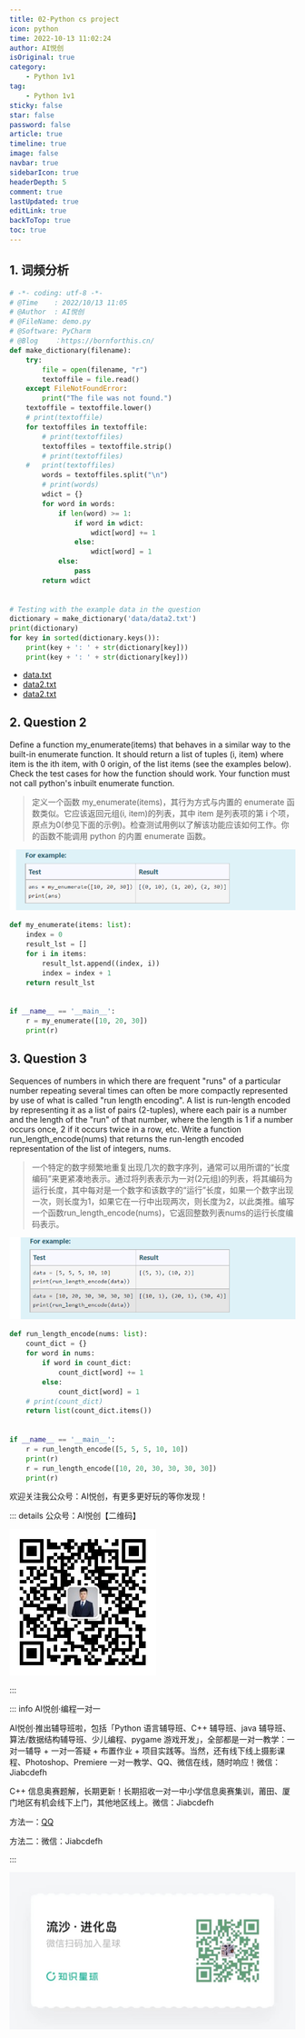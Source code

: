 ```yaml
---
title: 02-Python cs project
icon: python
time: 2022-10-13 11:02:24
author: AI悦创
isOriginal: true
category: 
    - Python 1v1
tag:
    - Python 1v1
sticky: false
star: false
password: false
article: true
timeline: true
image: false
navbar: true
sidebarIcon: true
headerDepth: 5
comment: true
lastUpdated: true
editLink: true
backToTop: true
toc: true
---
```


## 1. 词频分析

```python
# -*- coding: utf-8 -*-
# @Time    : 2022/10/13 11:05
# @Author  : AI悦创
# @FileName: demo.py
# @Software: PyCharm
# @Blog    ：https://bornforthis.cn/
def make_dictionary(filename):
	try:
		file = open(filename, "r")
		textoffile = file.read()
	except FileNotFoundError:
		print("The file was not found.")
	textoffile = textoffile.lower()
	# print(textoffile)
	for textoffiles in textoffile:
		# print(textoffiles)
		textoffiles = textoffile.strip()
		# print(textoffiles)
	# 	print(textoffiles)
		words = textoffiles.split("\n")
		# print(words)
		wdict = {}
		for word in words:
			if len(word) >= 1:
				if word in wdict:
					wdict[word] += 1
				else:
					wdict[word] = 1
			else:
				pass
		return wdict


# Testing with the example data in the question
dictionary = make_dictionary('data/data2.txt')
print(dictionary)
for key in sorted(dictionary.keys()):
	print(key + ': ' + str(dictionary[key]))
	print(key + ': ' + str(dictionary[key]))
```

-   [data.txt](/1v1/05-Patrick/02-CS-shaoshuai-Python-cs/data.txt)
-   [data2.txt](/1v1/05-Patrick/02-CS-shaoshuai-Python-cs/data2.txt)
-   [data2.txt](/1v1/05-Patrick/02-CS-shaoshuai-Python-cs/data2.txt)



## 2. Question 2

Define a function my_enumerate(items) that behaves in a similar way to the built-in enumerate function. It should return a list of tuples (i, item) where item is the ith item, with 0 origin, of the list items (see the examples below). Check the test cases for how the function should work. Your function must not call python's inbuilt enumerate function.

>   定义一个函数 my_enumerate(items)，其行为方式与内置的 enumerate 函数类似。它应该返回元组(i, item)的列表，其中 item 是列表项的第 i 个项，原点为0(参见下面的示例)。检查测试用例以了解该功能应该如何工作。你的函数不能调用 python 的内置 enumerate 函数。

![image-20221013112157390](./02-CS-shaoshuai-Python-cs.assets/image-20221013112157390.png)

```python
def my_enumerate(items: list):
	index = 0
	result_lst = []
	for i in items:
		result_lst.append((index, i))
		index = index + 1
	return result_lst


if __name__ == '__main__':
	r = my_enumerate([10, 20, 30])
	print(r)
```

## 3. Question 3

Sequences of numbers in which there are frequent "runs" of a particular number repeating several times can often be more compactly represented by use of what is called "run length encoding". A list is run-length encoded by representing it as a list of pairs (2-tuples), where each pair is a number and the length of the "run" of that number, where the length is 1 if a number occurs once, 2 if it occurs twice in a row, etc. Write a function run_length_encode(nums) that returns the run-length encoded representation of the list of integers, nums.

>   一个特定的数字频繁地重复出现几次的数字序列，通常可以用所谓的“长度编码”来更紧凑地表示。通过将列表表示为一对(2元组)的列表，将其编码为运行长度，其中每对是一个数字和该数字的“运行”长度，如果一个数字出现一次，则长度为1，如果它在一行中出现两次，则长度为2，以此类推。编写一个函数run_length_encode(nums)，它返回整数列表nums的运行长度编码表示。

![image-20221013112904773](./02-CS-shaoshuai-Python-cs.assets/image-20221013112904773.png)

```python
def run_length_encode(nums: list):
	count_dict = {}
	for word in nums:
		if word in count_dict:
			count_dict[word] += 1
		else:
			count_dict[word] = 1
	# print(count_dict)
	return list(count_dict.items())


if __name__ == '__main__':
	r = run_length_encode([5, 5, 5, 10, 10])
	print(r)
	r = run_length_encode([10, 20, 30, 30, 30, 30])
	print(r)
```







欢迎关注我公众号：AI悦创，有更多更好玩的等你发现！

::: details 公众号：AI悦创【二维码】

![](/gzh.jpg)

:::

::: info AI悦创·编程一对一

AI悦创·推出辅导班啦，包括「Python 语言辅导班、C++ 辅导班、java 辅导班、算法/数据结构辅导班、少儿编程、pygame 游戏开发」，全部都是一对一教学：一对一辅导 + 一对一答疑 + 布置作业 + 项目实践等。当然，还有线下线上摄影课程、Photoshop、Premiere 一对一教学、QQ、微信在线，随时响应！微信：Jiabcdefh

C++ 信息奥赛题解，长期更新！长期招收一对一中小学信息奥赛集训，莆田、厦门地区有机会线下上门，其他地区线上。微信：Jiabcdefh

方法一：[QQ](http://wpa.qq.com/msgrd?v=3&uin=1432803776&site=qq&menu=yes)

方法二：微信：Jiabcdefh

:::

![](/zsxq.jpg)